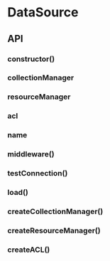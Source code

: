 # DataSource

## API

### constructor()

### collectionManager
### resourceManager
### acl

### name

### middleware()

### testConnection()

### load()

### createCollectionManager()

### createResourceManager()

### createACL()

